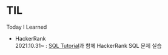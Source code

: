 # TIL
Today I Learned

- HackerRank  <br>
2021.10.31~ : [SQL Tutorial](https://www.w3schools.com/sql/default.asp)과 함께 HackerRank SQL 문제 실습
